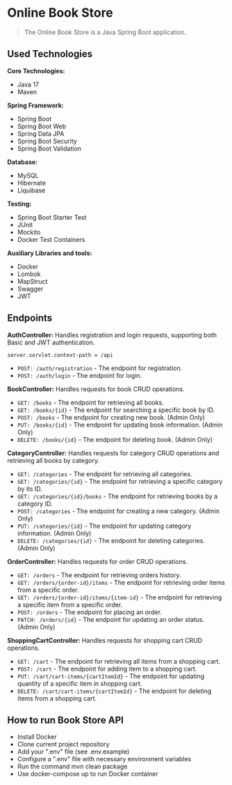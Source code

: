#  Online Book Store
> The Online Book Store is a Java Spring Boot application.

## Used Technologies
**Core Technologies:**
* Java 17
* Maven

**Spring Framework:**
* Spring Boot
* Spring Boot Web
* Spring Data JPA
* Spring Boot Security
* Spring Boot Validation

**Database:**
* MySQL
* Hibernate
* Liquibase

**Testing:**
* Spring Boot Starter Test
* JUnit
* Mockito
* Docker Test Containers

**Auxiliary Libraries and tools:**
* Docker
* Lombok
* MapStruct
* Swagger
* JWT

## Endpoints
**AuthController:** Handles registration and login requests, supporting both Basic and JWT authentication.

    server.servlet.context-path = /api

* `POST: /auth/registration` - The endpoint for registration.
* `POST: /auth/login` - The endpoint for login.

**BookController:** Handles requests for book CRUD operations.
* `GET: /books` - The endpoint for retrieving all books.
* `GET: /books/{id}` - The endpoint for searching a specific book by ID.
* `POST: /books` - The endpoint for creating new book. (Admin Only)
* `PUT: /books/{id}` - The endpoint for updating book information. (Admin Only)
* `DELETE: /books/{id}` - The endpoint for deleting book. (Admin Only)

**CategoryController:** Handles requests for category CRUD operations and retrieving all books by category.
* `GET: /categories` - The endpoint for retrieving all categories.
* `GET: /categories/{id}` - The endpoint for retrieving a specific category by its ID.
* `GET: /categories/{id}/books` - The endpoint for retrieving books by a category ID.
* `POST: /categories` - The endpoint for creating a new category. (Admin Only)
* `PUT: /categories/{id}` - The endpoint for updating category information. (Admin Only)
* `DELETE: /categories/{id}` - The endpoint for deleting categories. (Admin Only)

**OrderController:** Handles requests for order CRUD operations.
* `GET: /orders` - The endpoint for retrieving orders history.
* `GET: /orders/{order-id}/items` - The endpoint for retrieving order items from a specific order.
* `GET: /orders/{order-id}/items/{item-id}` - The endpoint for retrieving a specific item from a specific order.
* `POST: /orders` - The endpoint for placing an order.
* `PATCH: /orders/{id}` - The endpoint for updating an order status. (Admin Only)

**ShoppingCartController:** Handles requests for shopping cart CRUD operations.
* `GET: /cart` - The endpoint for retrieving all items from a shopping cart.
* `POST: /cart` - The endpoint for adding item to a shopping cart.
* `PUT: /cart/cart-items/{cartItemId}` - The endpoint for updating quantity of a specific item in shopping cart.
* `DELETE: /cart/cart-items/{cartItemId}` - The endpoint for deleting items from a shopping cart.

## How to run Book Store API
* Install Docker
* Clone current project repository
* Add your ".env" file (see .env.example)
* Configure a ".env" file with necessary environment variables
* Run the command mvn clean package
* Use docker-compose up to run Docker container
